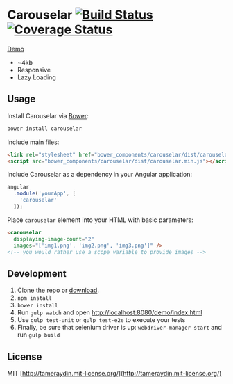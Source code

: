 # Carouselar [![Build Status](http://img.shields.io/travis/tameraydin/carouselar/master.svg?style=flat-square)](https://travis-ci.org/tameraydin/carouselar) [![Coverage Status](https://img.shields.io/coveralls/tameraydin/carouselar/master.svg?style=flat-square)](https://coveralls.io/r/tameraydin/carouselar?branch=master)

[Demo](http://tamerayd.in/carouselar/)

- ~4kb
- Responsive
- Lazy Loading

## Usage

Install Carouselar via [Bower](http://bower.io):
```bash
bower install carouselar
```

Include main files:
```html
<link rel="stylesheet" href="bower_components/carouselar/dist/carouselar.min.css">
<script src="bower_components/carouselar/dist/carouselar.min.js"></script>
```

Include Carouselar as a dependency in your Angular application:
```javascript
angular
  .module('yourApp', [
    'carouselar'
  ]);
```

Place ``carouselar`` element into your HTML with basic parameters:
```html
<carouselar 
  displaying-image-count="2" 
  images="['img1.png', 'img2.png', 'img3.png']" />
<!-- you would rather use a scope variable to provide images -->
```

## Development

1. Clone the repo or [download](https://github.com/tameraydin/carouselar/archive/master.zip).
2. ``npm install``
2. ``bower install``
3. Run ``gulp watch`` and open [http://localhost:8080/demo/index.html](http://localhost:8080/demo/index.html)
5. Use ``gulp test-unit`` or ``gulp test-e2e`` to execute your tests
6. Finally, be sure that selenium driver is up: ``webdriver-manager start`` and run ``gulp build``

## License

MIT [http://tameraydin.mit-license.org/](http://tameraydin.mit-license.org/)
